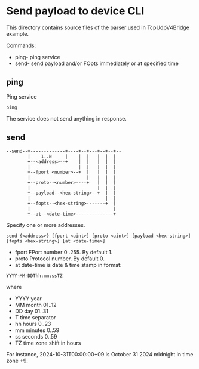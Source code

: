 # Send payload to device CLI

This directory contains source files of the parser used in TcpUdpV4Bridge example.

Commands:

- ping- ping service
- send- send payload and/or FOpts immediately or at specified time

## ping

Ping service
```
ping
```
The service does not send anything in response.

## send

```
--send--+-------------+----+--+---+--+--+--
        |    1..N     |    |  |   |  |  |
        +--<address>--+    |  |   |  |  |
        |                  |  |   |  |  |
        +--fport <number>--+  |   |  |  |
        |                     |   |  |  |
        +--proto--<number>----+   |  |  |
        |                         |  |  |
        +--payload--<hex-string>--+  |  |
        |                            |  |
        +--fopts--<hex-string>-------+  |
        |                               |
        +--at--<date-time>--------------+
```

Specify one or more addresses.

```
send {<address>} [fport <uint>] [proto <uint>] [payload <hex-string>] [fopts <hex-string>] [at <date-time>] 
```

- fport FPort number 0..255. By default 1.
- proto Protocol number. By default 0. 
- at date-time is date & time stamp in format:
```
YYYY-MM-DDThh:mm:ssTZ
```
where
- YYYY year
- MM month 01..12
- DD day 01..31
- T time separator
- hh hours 0..23
- mm minutes 0..59
- ss seconds 0..59
- TZ time zone shift in hours

For instance, 2024-10-31T00:00:00+09 is October 31 2024 midnight in time zone +9.
